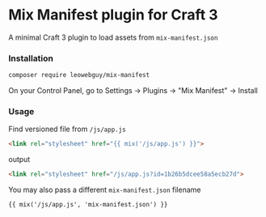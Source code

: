 Mix Manifest plugin for Craft 3
===

A minimal Craft 3 plugin to load assets from `mix-manifest.json`

### Installation

```bash
composer require leowebguy/mix-manifest
```

On your Control Panel, go to Settings → Plugins → "Mix Manifest" → Install

### Usage

Find versioned file from `/js/app.js`

```html
<link rel="stylesheet" href="{{ mix('/js/app.js') }}">
```

output

```html
<link rel="stylesheet" href="/js/app.js?id=1b26b5dcee58a5ecb27d">
```

You may also pass a different `mix-manifest.json` filename

`{{ mix('/js/app.js', 'mix-manifest.json') }}`

